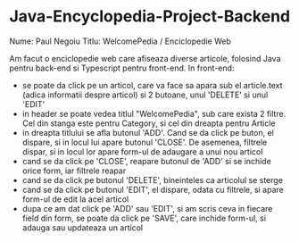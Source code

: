 # Java-Encyclopedia-Project-Backend

Nume: Paul Negoiu
Titlu: WelcomePedia / Enciclopedie Web

Am facut o enciclopedie web care afiseaza diverse articole, folosind Java pentru back-end si Typescript pentru front-end.
In front-end: 
- se poate da click pe un articol, care va face sa apara sub el article.text (adica informatii despre articol) si 2 butoane, unul 'DELETE' si unul 'EDIT'
- in header se poate vedea titlul "WelcomePedia", sub care exista 2 filtre. Cel din stanga este pentru Category, si cel din dreapta pentru Article
- in dreapta titlului se afla butonul 'ADD'. Cand se da click pe buton, el dispare, si in locul lui apare butonul 'CLOSE'. De asemenea, filtrele dispar, si in locul lor apare form-ul de adaugare a unui nou articol
- cand se da click pe 'CLOSE', reapare butonul de 'ADD' si se inchide orice form, iar filtrele reapar
- cand se da click pe butonul 'DELETE', bineinteles ca articolul se sterge
- cand se da click pe butonul 'EDIT', el dispare, odata cu filtrele, si apare form-ul de edit la acel articol
- dupa ce am dat click pe 'ADD' sau 'EDIT', si am scris ceva in fiecare field din form, se poate da click pe 'SAVE', care inchide form-ul, si adauga sau updateaza un articol
